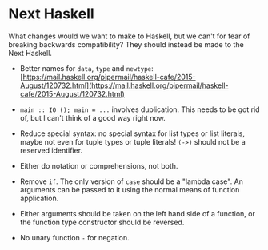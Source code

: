 # Next Haskell

What changes would we want to make to Haskell, but we can't for fear
of breaking backwards compatibility?  They should instead be made to
the Next Haskell.

* Better names for `data`, `type` and `newtype`: [https://mail.haskell.org/pipermail/haskell-cafe/2015-August/120732.html](https://mail.haskell.org/pipermail/haskell-cafe/2015-August/120732.html)

* `main :: IO (); main = ...` involves duplication.  This needs to be
  got rid of, but I can't think of a good way right now.

* Reduce special syntax: no special syntax for list types or list
  literals, maybe not even for tuple types or tuple literals!  `(->)`
  should not be a reserved identifier.

* Either do notation or comprehensions, not both.

* Remove `if`.  The only version of `case` should be a "lambda case".
  An arguments can be passed to it using the normal means of function
  application.

* Either arguments should be taken on the left hand side of a
  function, or the function type constructor should be reversed.

* No unary function `-` for negation.

